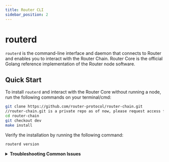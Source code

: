 ```yaml
---
title: Router CLI
sidebar_position: 2
---
```


# routerd
`routerd` is the command-line interface and daemon that connects to Router and enables you to interact with the Router Chain. Router Core is the official Golang reference implementation of the Router node software.

## Quick Start
To install `routerd` and interact with the Router Core without running a node, run the following commands on your terminal/cmd:
```bash
git clone https://github.com/router-protocol/router-chain.git
//router-chain.git is a private repo as of now, please request access for the same via discord
cd router-chain
git checkout dev
make install
```

Verify the installation by running the following command:
```bash
routerd version
```

<details>
<summary><b>Troubleshooting Common Issues</b></summary>

-   If you are on a Windows machine and the `make` software is not preinstalled, install it using the instructions given [here](https://stackoverflow.com/a/32127632).

-   If you get the following error while cloning the router-chain git repo: `remote: Support for password authentication was removed on August 13, 2021` then follow the steps given [here](https://stackoverflow.com/a/68781050) to resolve it.

-   If you get the following error while running `make install` on your Mac: `xcrun: error: invalid active developer path (/Library/Developer/CommandLineTools), missing xcrun at: /Library/Developer/CommandLineTools/usr/bin/xcrun` then follow the steps given [here](https://apple.stackexchange.com/a/254381) to resolve it.

-   `make install` will copy `routerd` to `$HOME/go/bin` by default. If you get the following error: `zsh: command not found: routerd` then add the following two commands to the ~/.zshrc file:

    ```bash
    export GOPATH=$HOME/go
    export PATH=$GOPATH:$GOPATH/bin:$PATH
    ```

-   To find the ~/.zshrc file, go to Finder -> Home (your Mac user account) and unhide hidden files by pressing `cmd` + `shift` + `.` simultaneously.

</details>

<!-- ## Minimum Requirements

The minimum recommended specs for running routerd is as follows:
- 8-core (4 physical core), x86_64 architecture processor
- 32 GB RAM (or equivalent swap file set up)
- 1 TB of storage space

You can check if you have enough storage to run routerd [here](https://quicksync.io/networks/osmosis.html).

## Commands
Go to [commands](#commands) to learn more.

## Quick Start

Go to [https://get.osmosis.zone/](https://get.osmosis.zone/) or copy and past the following into your terminal, then follow the onscreen instructions:

```
curl -sL https://get.osmosis.zone/install > i.py && python3 i.py
```

![](../assets/installer.png)

If you are running on an Apple M1 Chip and are running into issues with routerd not being a recognized command: 

```
git clone https://github.com/router-protocol/osmosis.git
make build
sudo cp build/routerd /usr/local/bin
```

## Manual Installation
### Update System

This guide will explain how to install the routerd binary onto your system.


On Ubuntu, start by updating your system:
```bash
sudo apt update
```
```bash
sudo apt upgrade --yes
```

## Install Build Requirements

Install make and gcc.
```bash
sudo apt install git build-essential ufw curl jq snapd --yes
```

Install go:

```bash
wget -q -O - https://git.io/vQhTU | bash -s -- --version 1.17.2
```

After installed, open new terminal to properly load go

## Install Osmosis Binary

Clone the osmosis repo, checkout and install v11.0.1:


```bash
cd $HOME
git clone https://github.com/router-protocol/osmosis
cd osmosis

git checkout v11.0.1

make install
```
:::tip Note
If you came from the testnet node instruction, [click here to return](../networks/join-testnet)

If you came from the mainnet node instruction, [click here to return](../networks/join-mainnet)
:::



## Commands

This section describes the commands available from `routerd`, the command line interface that connects a running `routerd` process.

### `add-genesis-account`

Adds a genesis account to `genesis.json`.

**Syntax**
```bash
routerd add-genesis-account <address-or-key-name> '<amount><coin-denominator>,<amount><coin-denominator>'
```

**Example**
```bash
routerd add-genesis-account acc1 '200000000uOsmo,550000ukrw'
```

### `collect-gentxs`

Collects genesis transactions and outputs them to `genesis.json`.

**Syntax**
```bash
routerd collect-gentxs
```

### `debug`

Helps debug the application. 

### `export`

Exports the state to JSON.

**Syntax**
```bash
routerd export
```

### `gentx`

Adds a genesis transaction to `genesis.json`.

**Syntax**
```bash
routerd gentx <key-name> <amount><coin-denominator>
```

**Example**
```bash
routerd gentx myKey 1000000uOsmo --home=/path/to/home/dir --keyring-backend=os --chain-id=test-chain-1 \
    --moniker="myValidator" \
    --commission-max-change-rate=0.01 \
    --commission-max-rate=1.0 \
    --commission-rate=0.07 \
    --details="..." \
    --security-contact="..." \
    --website="..."
```

### `help`

Shows help information.

**Syntax**
```bash
routerd help
```

### `init`

Initializes the configuration files for a validator and a node.

**Syntax**
```bash
routerd init <moniker>
```

**Example**
```bash
routerd init myNode
```

### `keys`

Manages Keyring commands. 


### `migrate`
Migrates the source genesis into the target version and prints to STDOUT.

**Syntax**
```bash
routerd migrate <path-to-genesis-file>
```

**Example**
```bash
routerd migrate /genesis.json --chain-id=testnet --genesis-time=2020-04-19T17:00:00Z --initial-height=4000
```

### `query`

Manages queries. 

### `rosetta`

Creates a Rosetta server.

**Syntax**
```bash
routerd rosetta
```

### `start`

Runs the full node application with Tendermint in or out of process. By default, the application runs with Tendermint in process.

**Syntax**
```bash
routerd start
```

### `status`

Displays the status of a remote node.

**Syntax**
```bash
routerd status
```

### `tendermint`

Manages the Tendermint protocol. 

### `testnet`

Creates a testnet with the specified number of directories and populates each directory with the necessary files.

**Syntax**
```bash
routerd testnet
```

**Example**
```bash
routerd testnet --v 6 --output-dir ./output --starting-ip-address 192.168.10.2
```

### `tx`

Retrieves a transaction by its hash, account sequence, or signature. 

**Syntax to query by hash**
```bash
routerd query tx <hash>
```

**Syntax to query by account sequence**
```bash
routerd query tx --type=acc_seq <address>:<sequence>
```

**Syntax to query by signature**
```bash
routerd query tx --type=signature <sig1_base64,sig2_base64...>
```

### `txs`

Retrieves transactions that match the specified events where results are paginated.

**Syntax**
```bash
routerd query txs --events '<event>' --page <page-number> --limit <number-of-results>
```

**Example**
```bash
routerd query txs --events 'message.sender=cosmos1...&message.action=withdraw_delegator_reward' --page 1 --limit 30
```

### `unsafe-reset-all`

Resets the blockchain database, removes address book files, and resets `data/priv_validator_state.json` to the genesis state.

**Syntax**
```bash
routerd unsafe-reset-all
```

### `validate-genesis`

Validates the genesis file at the default location or at the location specified.

**Syntax**
```bash
routerd validate-genesis </path-to-file>
```

**Example**
```bash
routerd validate-genesis </genesis.json>
```

### `version`

Returns the version of Osmosis you're running.

**Syntax**
```bash
routerd version
``` -->

